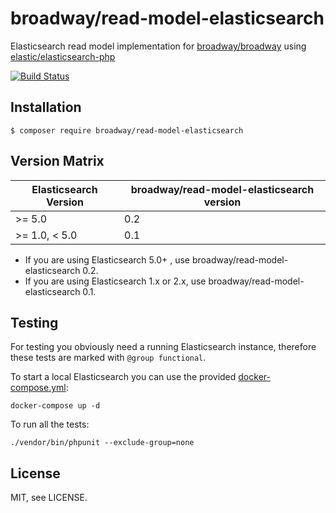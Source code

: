 broadway/read-model-elasticsearch
=================================

Elasticsearch read model implementation for [broadway/broadway](https://github.com/broadway/broadway) 
using [elastic/elasticsearch-php](https://github.com/elastic/elasticsearch-php)

[![Build Status](https://travis-ci.org/broadway/read-model-elasticsearch.svg?branch=master)](https://travis-ci.org/broadway/read-model-elasticsearch)

## Installation

```
$ composer require broadway/read-model-elasticsearch
```

## Version Matrix

| Elasticsearch Version | broadway/read-model-elasticsearch version |
| --------------------- | ----------------------------------------- |
| >= 5.0                | 0.2                                       |
| >= 1.0, < 5.0         | 0.1                                       |

 - If you are using Elasticsearch 5.0+ , use broadway/read-model-elasticsearch 0.2.
 - If you are using Elasticsearch 1.x or 2.x, use broadway/read-model-elasticsearch 0.1.

## Testing
For testing you obviously need a running Elasticsearch instance, therefore
these tests are marked with `@group functional`.

To start a local Elasticsearch you can use the provided [docker-compose.yml](https://docs.docker.com/compose/compose-file/):

```
docker-compose up -d
```

To run all the tests:

```
./vendor/bin/phpunit --exclude-group=none
```

## License

MIT, see LICENSE.
